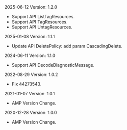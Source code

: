 2025-06-12 Version: 1.2.0
- Support API ListTagResources.
- Support API TagResources.
- Support API UntagResources.


2025-01-08 Version: 1.1.1
- Update API DeletePolicy: add param CascadingDelete.


2024-06-11 Version: 1.1.0
- Support API DecodeDiagnosticMessage.


2022-08-29 Version: 1.0.2
- Fix 44273543.

2021-01-07 Version: 1.0.1
- AMP Version Change.

2020-12-28 Version: 1.0.0
- AMP Version Change.

